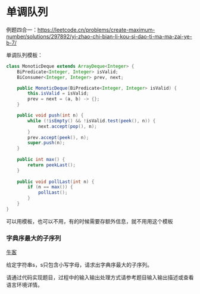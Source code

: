 # 单调队列

例题四合一：https://leetcode.cn/problems/create-maximum-number/solutions/297892/yi-zhao-chi-bian-li-kou-si-dao-ti-ma-ma-zai-ye-b-7/

单调队列模板：

```java
class MonoticDeque extends ArrayDeque<Integer> {
    BiPredicate<Integer, Integer> isValid;
    BiConsumer<Integer, Integer> prev, next;

    public MonoticDeque(BiPredicate<Integer, Integer> isValid) {
        this.isValid = isValid;
        prev = next = (a, b) -> {};
    }

    public void push(int n) {
        while (!isEmpty() && !isValid.test(peek(), n)) {
            next.accept(pop(), n);
        }
        prev.accept(peek(), n);
        super.push(n);
    }
    
    public int max() {
        return peekLast();
    }
    
    public void pollLast(int n) {
        if (n == max()) {
            pollLast();
        }
    }
}
```

可以用模板，也可以不用，有的时候需要存额外信息，就不用用这个模板

### 字典序最大的子序列

[牛客](https://ac.nowcoder.com/acm/contest/20960/1036)

给定字符串s，s只包含小写字母，请求出字典序最大的子序列。

请通过代码实现题目，过程中的输入输出处理方式请参考题目输入输出描述或查看语言环境详情。

